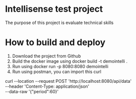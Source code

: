 # Intellisense test project
The purpose of this project is evaluate technical skills

# How to build and deploy
1. Download the project from Github
2. Build the docker image using docker build -t demointelli .
3. Run using docker run -p 8080:8080 demointelli
4. Run using postman, you can import this curl

curl --location --request POST 'http://localhost:8080/api/data' \
--header 'Content-Type: application/json' \
--data-raw '{"period":60}'